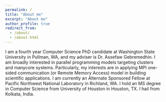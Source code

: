 ```yaml
---
permalink: /
title: "About me"
excerpt: "About me"
author_profile: true
redirect_from: 
  - /about/
  - /about.html
---
```


I am a fourth year Computer Science PhD candidate at Washington State University in Pullman, WA, and my adviser is Dr. Assefaw Gebremedhin. I am broadly interested in parallel programming models targeting clusters and manycore systems. Particularly, my interests are in applying MPI one-sided communication (or Remote Memory Access) model in building scientific applications. I am currently an Alternate Sponsored Fellow at Pacific Northwest National Laboratory in Richland, WA. I hold an MS degree in Computer Science from University of Houston in Houston, TX. I hail from Kolkata, India.
